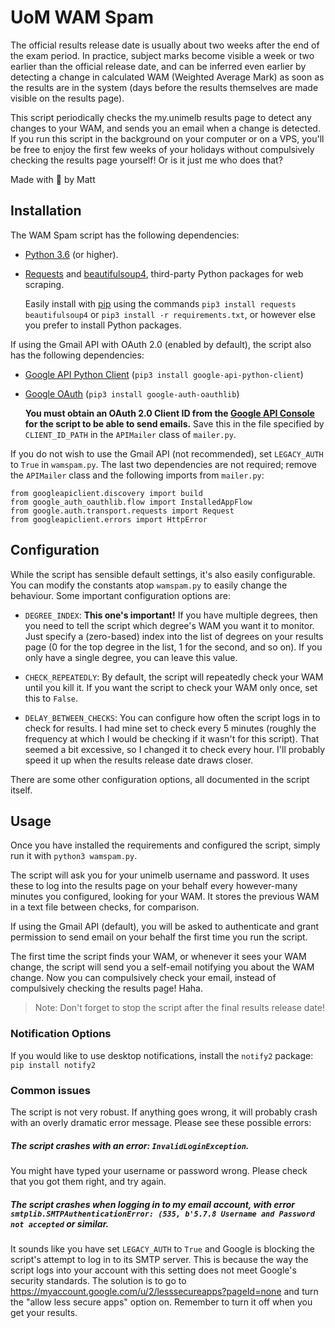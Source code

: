 # UoM WAM Spam

The official results release date is usually about two weeks after the end of the exam period. In practice, subject marks become visible a week or two earlier than the official release date, and can be inferred even earlier by detecting a change in calculated WAM (Weighted Average Mark) as soon as the results are in the system (days before the results themselves are made visible on the results page).

This script periodically checks the my.unimelb results page to detect any changes to your WAM, and sends you an email when a change is detected. If you run this script in the background on your computer or on a VPS, you'll be free to enjoy the first few weeks of your holidays without compulsively checking the results page yourself! Or is it just me who does that?

Made with :purple_heart: by Matt


## Installation

The WAM Spam script has the following dependencies:

* [Python 3.6](https://www.python.org/) (or higher).

* [Requests](https://2.python-requests.org/en/master/) and [beautifulsoup4](https://www.crummy.com/software/BeautifulSoup/bs4/doc/), third-party Python packages for web scraping.

    Easily install with [pip](https://pypi.python.org/pypi/pip) using the commands `pip3 install requests beautifulsoup4` or `pip3 install -r requirements.txt`, or however else you prefer to install Python packages.

If using the Gmail API with OAuth 2.0 (enabled by default), the script also has the following dependencies:

* [Google API Python Client](https://github.com/googleapis/google-api-python-client) (`pip3 install google-api-python-client`)
* [Google OAuth](https://github.com/googleapis/google-auth-library-python-oauthlib) (`pip3 install google-auth-oauthlib`)

    **You must obtain an OAuth 2.0 Client ID from the [Google API Console](https://console.developers.google.com) for the script to be able to send emails.** Save this in the file specified by `CLIENT_ID_PATH` in the `APIMailer` class of `mailer.py`.

If you do not wish to use the Gmail API (not recommended), set `LEGACY_AUTH` to `True` in `wamspam.py`. The last two dependencies are not required; remove the `APIMailer` class and the following imports from `mailer.py`:

```
from googleapiclient.discovery import build
from google_auth_oauthlib.flow import InstalledAppFlow
from google.auth.transport.requests import Request
from googleapiclient.errors import HttpError
```

## Configuration

While the script has sensible default settings, it's also easily configurable. You can modify the constants atop `wamspam.py` to easily change the behaviour. Some important configuration options are:

* `DEGREE_INDEX`: **This one's important!** If you have multiple degrees, then you need to tell the script which degree's WAM you want it to monitor. Just specify a (zero-based) index into the list of degrees on your results page (0 for the top degree in the list, 1 for the second, and so on). If you only have a single degree, you can leave this value.


* `CHECK_REPEATEDLY`: By default, the script will repeatedly check your WAM until you kill it. If you want the script to check your WAM only once, set this to `False`.

* `DELAY_BETWEEN_CHECKS`: You can configure how often the script logs in to check for results. I had mine set to check every 5 minutes (roughly the frequency at which I would be checking if it wasn't for this script). That seemed a bit excessive, so I changed it to check every hour. I'll probably speed it up when the results release date draws closer.

There are some other configuration options, all documented in the script itself.

## Usage

Once you have installed the requirements and configured the script, simply run it with `python3 wamspam.py`.

The script will ask you for your unimelb username and password. It uses these to log into the results page on your behalf every however-many minutes you configured, looking for your WAM. It stores the previous WAM in a text file between checks, for comparison.

If using the Gmail API (default), you will be asked to authenticate and grant permission to send email on your behalf the first time you run the script.

The first time the script finds your WAM, or whenever it sees your WAM change, the script will send you a self-email notifying you about the WAM change. Now you can compulsively check your email, instead of compulsively checking the results page! Haha.

> Note: Don't forget to stop the script after the final results release date!

### Notification Options

If you would like to use desktop notifications, install the `notify2` package: `pip install notify2`

### Common issues

The script is not very robust. If anything goes wrong, it will probably crash with an overly dramatic error message. Please see these possible errors:

##### The script crashes with an error: `InvalidLoginException`.

You might have typed your username or password wrong. Please check that you got them right, and try again.


##### The script crashes when logging in to my email account, with error `smtplib.SMTPAuthenticationError: (535, b'5.7.8 Username and Password not accepted` or similar.

It sounds like you have set `LEGACY_AUTH` to `True` and Google is blocking the script's attempt to log in to its SMTP server. This is because the way the script logs into your account with this setting does not meet Google's security standards. The solution is to go to https://myaccount.google.com/u/2/lesssecureapps?pageId=none and turn the "allow less secure apps" option on. Remember to turn it off when you get your results.
